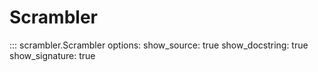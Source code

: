# Scrambler

::: scrambler.Scrambler
    options:
        show_source: true
        show_docstring: true
        show_signature: true